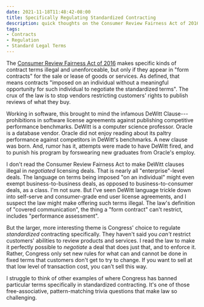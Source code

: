 ```yaml
---
date: 2021-11-18T11:48:42-08:00
title: Specifically Regulating Standardized Contracting
description: quick thoughts on the Consumer Review Fairness Act of 2016
tags:
- Contracts
- Regulation
- Standard Legal Terms
---
```


The [Consumer Review Fairness Act of 2016](https://www.govinfo.gov/app/details/PLAW-114publ258) makes specific kinds of contract terms illegal and unenforceable, but only if they appear in "form contracts" for the sale or lease of goods or services.  As defined, that means contracts "imposed on an individual without a meaningful opportunity for such individual to negotiate the standardized terms".  The crux of the law is to stop vendors restricting customers' rights to publish reviews of what they buy.

Working in software, this brought to mind the infamous DeWitt Clause---prohibitions in software license agreements against publishing competitive performance benchmarks.  DeWitt is a computer science professor.  Oracle is a database vendor.  Oracle did not enjoy reading about its paltry performance against competitors in DeWitt's benchmarks.  A new clause was born.  And, rumor has it, attempts were made to have DeWitt fired, and to punish his program by forswearing new graduates from Oracle's employ.

I don't read the Consumer Review Fairness Act to make DeWitt clauses illegal in _negotiated_ licensing deals.  That is nearly all "enterprise"-level deals.  The language on terms being imposed "on an individual" might even exempt business-to-business deals, as opposed to business-to-consumer deals, as a class.  I'm not sure.  But I've seen DeWitt language trickle down into self-serve and consumer-grade end user license agreements, and I suspect the law might make offering such terms illegal.  The law's definition of "covered communication", the thing a "form contract" can't restrict, includes "performance assessment".

But the larger, more interesting theme is Congress' choice to regulate _standardized_ contracting specifically.  They haven't said you _can't_ restrict customers' abilities to review products and services.  I read the law to make it perfectly possible to _negotiate_ a deal that does just that, and to enforce it.  Rather, Congress only set new rules for what can and cannot be done in fixed terms that customers don't get to try to change.  If you want to sell at that low level of transaction cost, you can't sell this way.

I struggle to think of other examples of where Congress has banned particular terms specifically in standardized contracting.  It's one of those free-associative, pattern-matching trivia questions that make law so challenging.
